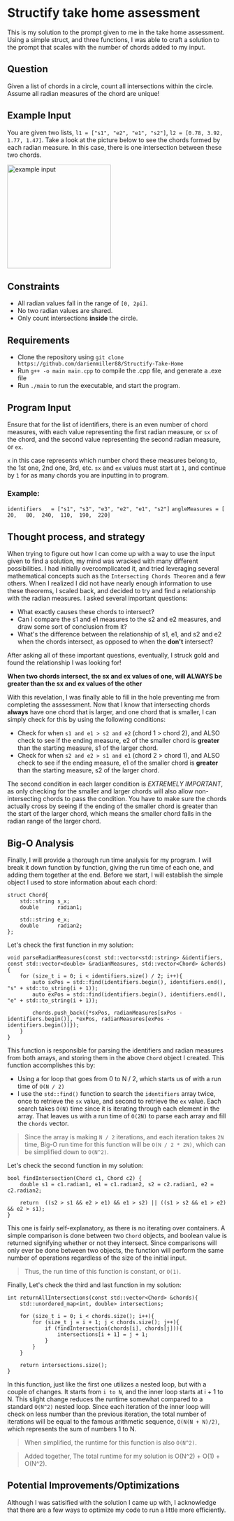 # Structify take home assessment

This is my solution to the prompt given to me in the take home assessment. Using a simple struct, and three
functions, I was able to craft a solution to the prompt that scales with the number of chords added to my input.

## Question
Given a list of chords in a circle, count all intersections within the circle. Assume all radian measures of the chord are unique!

## Example Input 
You are given two lists, `l1 = ["s1", "e2", "e1", "s2"]`, `l2 = [0.78, 3.92, 1.77, 1.47]`. Take a look at the picture below to see the chords formed by each radian measure. In this case, there is one intersection between these two chords.

<img width="237" alt="example input" src="https://github.com/darienmiller88/Structify-Take-Home/assets/32966645/53554c88-60c7-440d-8813-10b64c37cb2b">

## Constraints
- All radian values fall in the range of `[0, 2pi]`.
- No two radian values are shared.
- Only count intersections **inside** the circle.

## Requirements 
- Clone the repository using `git clone https://github.com/darienmiller88/Structify-Take-Home`
- Run `g++ -o main main.cpp` to compile the .cpp file, and generate a .exe file
- Run `./main` to run the executable, and start the program.

## Program Input
Ensure that for the list of identifiers, there is an even number of chord measures, with each value representing
the first radian measure, or `sx` of the chord, and the second value representing the second radian measure, or `ex`. 

`x` in this case represents which number chord these measures belong to, the 1st one, 2nd one, 3rd, etc. `sx` and `ex` values must start at `1`, and continue by `1` for as many chords you are inputting in to program.

### Example:
`identifiers   = ["s1", "s3", "e3", "e2", "e1", "s2"]`
`angleMeasures = [  20,   80,  240,  110,  190,  220]`

## Thought process, and strategy
When trying to figure out how I can come up with a way to use the input given to find a solution, my mind was wracked with many different possibilities. I had initially overcomplicated it, and tried leveraging several mathematical concepts such as the `Intersecting Chords Theorem` and a few others. When I realized I did not have nearly enough information to use these theorems, I scaled back, and decided to try and find a relationship with the radian measures. I asked several important questions:

- What exactly causes these chords to intersect?
- Can I compare the s1 and e1 measures to the s2 and e2 measures, and draw some sort of conclusion from it?
- What's the difference between the relationship of s1, e1, and s2 and e2 when the chords intersect, as opposed to when the **don't** intersect?

After asking all of these important questions, eventually, I struck gold and found the relationship I was looking for!

**When two chords intersect, the sx and ex values of one, will ALWAYS be greater than the sx and ex values of the other**

With this revelation, I was finally able to fill in the hole preventing me from completing the asssessment. Now that I know that intersecting chords **always** have one chord that is larger, and one chord that is smaller, I can simply check for this by using the following conditions:

- Check for when `s1 and e1 > s2 and e2` (chord 1 > chord 2), and ALSO check to see if the ending measure, e2 of the smaller chord is **greater** than the starting measure, s1 of the larger chord.
- Check for when `s2 and e2 > s1 and e1` (chord 2 > chord 1), and ALSO check to see if the ending measure, e1 of the smaller chord is **greater** than the starting measure, s2 of the larger chord.

The second condition in each larger condition is *EXTREMELY IMPORTANT*, as only checking for the smaller and larger chords will also allow non-intersecting chords to pass the condition. You have to make sure the chords actually cross by seeing if the ending of the smaller chord is greater than the start of the larger chord, which means the smaller chord falls in the radian range of the larger chord.

## Big-O Analysis
Finally, I will provide a thorough run time analysis for my program. I will break it down function by function, giving the run time of each one, and adding them together at the end. Before we start, I will establish the simple object I used to store information about each chord:

    struct Chord{
        std::string s_x;
        double      radian1;

        std::string e_x;
        double      radian2;
    };


Let's check the first function in my solution:

    void parseRadianMeasures(const std::vector<std::string> &identifiers, const std::vector<double> &radianMeasures, std::vector<Chord> &chords){
        for (size_t i = 0; i < identifiers.size() / 2; i++){
            auto sxPos = std::find(identifiers.begin(), identifiers.end(), "s" + std::to_string(i + 1));
            auto exPos = std::find(identifiers.begin(), identifiers.end(), "e" + std::to_string(i + 1));

            chords.push_back({*sxPos, radianMeasures[sxPos - identifiers.begin()], *exPos, radianMeasures[exPos - identifiers.begin()]});
        }
    }

This function is responsible for parsing the identifiers and radian measures from both arrays, and storing them in the above `Chord` object I created. This function accomplishes this by:

- Using a for loop that goes from 0 to N / 2, which starts us of with a run time of `O(N / 2)`
- I use the `std::find()` function to search the `identifiers` array twice, once to retrieve the `sx` value, and second to retrieve the `ex` value. Each search takes `O(N)` time since it is iterating through each element in the array. That leaves us with a run time of `O(2N)` to parse each array and fill the `chords` vector.

> Since the array is making `N / 2` iterations, and each iteration takes `2N` time, Big-O run time for this function will be `O(N / 2 * 2N)`, which can be simplified down to `O(N^2)`.

Let's check the second function in my solution:

    bool findIntersection(Chord c1, Chord c2) {
        double s1 = c1.radian1, e1 = c1.radian2, s2 = c2.radian1, e2 = c2.radian2;

        return  ((s2 > s1 && e2 > e1) && e1 > s2) || ((s1 > s2 && e1 > e2) && e2 > s1);
    }

This one is fairly self-explanatory, as there is no iterating over containers. A simple comparison is done between two `Chord` objects, and boolean value is returned signifying whether or not they intersect. Since comparisons will only ever be done between two objects, the function will perform the same number of operations regardless of the size of the initial input. 

> Thus, the run time of this function is constant, or `O(1)`.

Finally, Let's check the third and last function in my solution:

    int returnAllIntersections(const std::vector<Chord> &chords){
        std::unordered_map<int, double> intersections;

        for (size_t i = 0; i < chords.size(); i++){
            for (size_t j = i + 1; j < chords.size(); j++){
                if (findIntersection(chords[i], chords[j])){
                    intersections[i + 1] = j + 1;
                }
            }
        }

        return intersections.size();
    }

In this function, just like the first one utilizes a nested loop, but with a couple of changes. It starts from `i to N`, and the inner loop starts at i + 1 to N. This slight change reduces the runtime somewhat compared to a standard `O(N^2)` nested loop. Since each iteration of the inner loop will check on less number than the previous iteration, the total number of iterations will be equal to the famous arithmetic sequence, `O(N(N + N)/2)`, which represents the sum of numbers 1 to N. 

> When simplified, the runtime for this function is also `O(N^2)`.

> Added together, The total runtime for my solution is O(N^2) + O(1) + O(N^2).

## Potential Improvements/Optimizations
Although I was satisified with the solution I came up with, I acknowledge that there are a few ways to optimize my code to run a little more efficiently.
